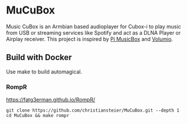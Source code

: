 # MuCuBox

Music CuBox is an Armbian based audioplayer for Cubox-i to play music from USB or streaming services like Spotify and act as a DLNA Player or Airplay receiver. This project is inspired by [Pi MusicBox](http://www.pimusicbox.com/) and [Volumio](https://volumio.org).

## Build with Docker
Use make to build automagical.

### RompR
https://fatg3erman.github.io/RompR/
```
git clone https://github.com/christiansteier/MuCuBox.git --depth 1
cd MuCuBox && make rompr
```

